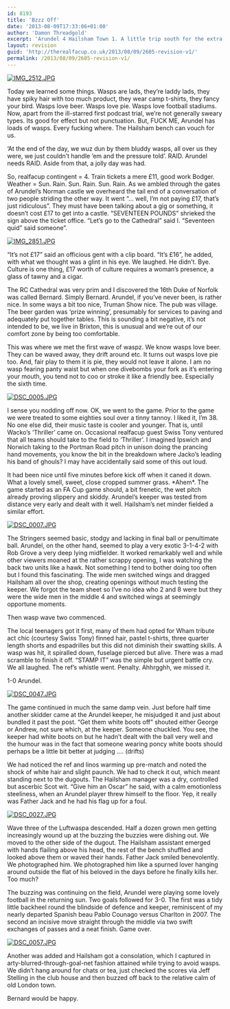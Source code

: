 ```yaml
---
id: 8193
title: 'Bzzz Off'
date: '2013-08-09T17:33:06+01:00'
author: 'Damon Threadgold'
excerpt: 'Arundel 4 Hailsham Town 1. A little trip south for the extra preliminary round of the FA Cup. Featuring such joys as back heels, 3-1-4-2, wasps, pie, castles, Father Jack and some more wasps.'
layout: revision
guid: 'http://therealfacup.co.uk/2013/08/09/2605-revision-v1/'
permalink: /2013/08/09/2605-revision-v1/
---
```


[![IMG_2512.JPG](http://lh5.ggpht.com/_3L4_Y2OBz2M/TGcugDSB-rI/AAAAAAAACSE/upUaQVY2qKw/IMG_2512.JPG?imgmax=200)](http://lh5.ggpht.com/_3L4_Y2OBz2M/TGcugDSB-rI/AAAAAAAACSE/upUaQVY2qKw/IMG_2512.JPG?imgmax=640)

Today we learned some things. Wasps are lads, they’re laddy lads, they have spiky hair with too much product, they wear camp t-shirts, they fancy your bird. Wasps love beer. Wasps love pie. Wasps love football stadiums. Now, apart from the ill-starred first podcast trial, we’re not generally sweary types. Its good for effect but not punctuation. But, FUCK ME, Arundel has loads of wasps. Every fucking where. The Hailsham bench can vouch for us.

‘At the end of the day, we wuz dun by them bluddy wasps, all over us they were, we just couldn’t handle ’em and the pressure told’. RAID. Arundel needs RAID. Aside from that, a jolly day was had.

So, realfacup contingent = 4. Train tickets a mere £11, good work Bodger. Weather = Sun. Rain. Sun. Rain. Sun. Rain. As we ambled through the gates of Arundel’s Norman castle we overheard the tail end of a conversation of two people striding the other way. It went “… well, I’m not paying £17, that’s just ridiculous”. They must have been talking about a gig or something, it doesn’t cost £17 to get into a castle. “SEVENTEEN POUNDS” shrieked the sign above the ticket office. “Let’s go to the Cathedral” said I. “Seventeen quid” said someone”.

[![IMG_2851.JPG](http://lh4.ggpht.com/_3L4_Y2OBz2M/TGcrwFCkP0I/AAAAAAAACRo/GTaYD-ty0J4/IMG_2851.JPG?imgmax=200)](http://lh4.ggpht.com/_3L4_Y2OBz2M/TGcrwFCkP0I/AAAAAAAACRo/GTaYD-ty0J4/IMG_2851.JPG?imgmax=640)

“It’s not £17” said an officious gent with a clip board. “It’s £16”, he added, with what we thought was a glint in his eye. We laughed. He didn’t. Bye. Culture is one thing, £17 worth of culture requires a woman’s presence, a glass of tawny and a cigar.

The RC Cathedral was very prim and I discovered the 16th Duke of Norfolk was called Bernard. Simply Bernard. Arundel, if you’ve never been, is rather nice. In some ways a bit too nice, Truman Show nice. The pub was village. The beer garden was ‘prize winning’, presumably for services to paving and adequately put together tables. This is sounding a bit negative, it’s not intended to be, we live in Brixton, this is unusual and we’re out of our comfort zone by being too comfortable.

This was where we met the first wave of waspz. We know wasps love beer. They can be waved away, they drift around etc. It turns out wasps love pie too. And, fair play to them it is pie, they would not leave it alone. I am no wasp fearing panty waist but when one divebombs your fork as it’s entering your mouth, you tend not to coo or stroke it like a friendly bee. Especially the sixth time.

[![DSC_0005.JPG](http://lh5.ggpht.com/_3L4_Y2OBz2M/TGgSSEoMRfI/AAAAAAAACTE/y8_Cji4mqzw/DSC_0005.JPG?imgmax=200)](http://lh5.ggpht.com/_3L4_Y2OBz2M/TGgSSEoMRfI/AAAAAAAACTE/y8_Cji4mqzw/DSC_0005.JPG?imgmax=640)

I sense you nodding off now. OK, we went to the game. Prior to the game we were treated to some eighties soul over a tinny tannoy. I liked it, I’m 38. No one else did, their music taste is cooler and younger. That is, until Wacko’s ‘Thriller’ came on. Occasional realfacup guest Swiss Tony ventured that all teams should take to the field to ‘Thriller’. I imagined Ipswich and Norwich taking to the Portman Road pitch in unison doing the prancing hand movements, you know the bit in the breakdown where Jacko’s leading his band of ghouls? I may have accidentally said some of this out loud.

It had been nice until five minutes before kick off when it caned it down. What a lovely smell, sweet, close cropped summer grass. \*Ahem\*. The game started as an FA Cup game should, a bit frenetic, the wet pitch already proving slippery and skiddy. Arundel’s keeper was tested from distance very early and dealt with it well. Hailsham’s net minder fielded a similar effort.

[![DSC_0007.JPG](http://lh5.ggpht.com/_3L4_Y2OBz2M/TGgSc9kZN2I/AAAAAAAACTM/U8Ax-XfoToo/DSC_0007.JPG?imgmax=200)](http://lh5.ggpht.com/_3L4_Y2OBz2M/TGgSc9kZN2I/AAAAAAAACTM/U8Ax-XfoToo/DSC_0007.JPG?imgmax=640)

The Stringers seemed basic, stodgy and lacking in final ball or penultimate ball. Arundel, on the other hand, seemed to play a very exotic 3-1-4-2 with Rob Grove a very deep lying midfielder. It worked remarkably well and while other viewers moaned at the rather scrappy opening, I was watching the back two units like a hawk. Not something I tend to bother doing too often but I found this fascinating. The wide men switched wings and dragged Hailsham all over the shop, creating openings without much testing the keeper. We forgot the team sheet so I’ve no idea who 2 and 8 were but they were the wide men in the middle 4 and switched wings at seemingly opportune moments.

Then wasp wave two commenced.

The local teenagers got it first, many of them had opted for Wham tribute act chic (courtesy Swiss Tony) finned hair, pastel t-shirts, three quarter length shorts and espadrilles but this did not diminish their swatting skills. A wasp was hit, it spiralled down, fuselage pierced but alive. There was a mad scramble to finish it off. “STAMP IT” was the simple but urgent battle cry. We all laughed. The ref’s whistle went. Penalty. Ahhrgghh, we missed it.

1-0 Arundel.

[![DSC_0047.JPG](http://lh6.ggpht.com/_3L4_Y2OBz2M/TGgVOsbvyLI/AAAAAAAACVc/ecFgd66mr5s/DSC_0047.JPG?imgmax=200)](http://lh6.ggpht.com/_3L4_Y2OBz2M/TGgVOsbvyLI/AAAAAAAACVc/ecFgd66mr5s/DSC_0047.JPG?imgmax=640)

The game continued in much the same damp vein. Just before half time another skidder came at the Arundel keeper, he misjudged it and just about bundled it past the post. “Get them white boots off” shouted either George or Andrew, not sure which, at the keeper. Someone chuckled. You see, the keeper had white boots on but he hadn’t dealt with the ball very well and the humour was in the fact that someone wearing poncy white boots should perhaps be a little bit better at judging …. (drifts)

We had noticed the ref and linos warming up pre-match and noted the shock of white hair and slight paunch. We had to check it out, which meant standing next to the dugouts. The Hailsham manager was a dry, controlled but ascerbic Scot wit. “Give him an Oscar” he said, with a calm emotionless steeliness, when an Arundel player threw himself to the floor. Yep, it really was Father Jack and he had his flag up for a foul.

[![DSC_0027.JPG](http://lh3.ggpht.com/_3L4_Y2OBz2M/TGgTs_Pn3FI/AAAAAAAACUQ/sSVE3zzy7Hw/DSC_0027.JPG?imgmax=200)](http://lh3.ggpht.com/_3L4_Y2OBz2M/TGgTs_Pn3FI/AAAAAAAACUQ/sSVE3zzy7Hw/DSC_0027.JPG?imgmax=640)

Wave three of the Luftwaspa descended. Half a dozen grown men getting increasingly wound up at the buzzing the buzzies were dishing out. We moved to the other side of the dugout. The Hailsham assistant emerged with hands flailing above his head, the rest of the bench shuffled and looked above them or waved their hands. Father Jack smiled benevolently. We photographed him. We photographed him like a spurned lover hanging around outside the flat of his beloved in the days before he finally kills her. Too much?

The buzzing was continuing on the field, Arundel were playing some lovely football in the returning sun. Two goals followed for 3-0. The first was a tidy little backheel round the blindside of defence and keeper, reminiscent of my nearly departed Spanish beau Pablo Counago versus Charlton in 2007. The second an incisive move straight through the middle via two swift exchanges of passes and a neat finish. Game over.

[![DSC_0057.JPG](http://lh4.ggpht.com/_3L4_Y2OBz2M/TGgWEBHTvAI/AAAAAAAACWE/IBAfRiYe85M/DSC_0057.JPG?imgmax=200)](http://lh4.ggpht.com/_3L4_Y2OBz2M/TGgWEBHTvAI/AAAAAAAACWE/IBAfRiYe85M/DSC_0057.JPG?imgmax=640)

Another was added and Hailsham got a consolation, which I captured in arty-blurred-through-goal-net fashion attained while trying to avoid wasps. We didn’t hang around for chats or tea, just checked the scores via Jeff Stelling in the club house and then buzzed off back to the relative calm of old London town.

Bernard would be happy.